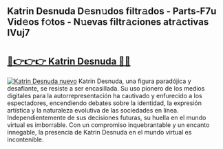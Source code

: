 ## Katrin Desnuda D𝚎sn𝚞dos filtr𝚊dos - Parts-F7u Vid𝚎os f𝚘tos - N𝚞evas filtr𝚊ciones atr𝚊ctivas IVuj7

# <h2><a href="http://mb7ta4t.tromn.icu/?c=Katrin+Desnuda">🔗👉👉👉 Katrin Desnuda 🔗🔗</a></h2>

[![Katrin Desnuda nuevo](https://i.imgur.com/pEAQMta.gif)](http://mb7ta4t.tromn.icu/?c=Katrin+Desnuda)
Katrin Desnuda, una figura paradójica y desafiante, se resiste a ser encasillada. Su uso pionero de los medios digitales para la autorrepresentación ha cautivado y enfurecido a los espectadores, encendiendo debates sobre la identidad, la expresión artística y la naturaleza evolutiva de las sociedades en línea. Independientemente de sus decisiones futuras, su huella en el mundo virtual es imborrable. Con un compromiso inquebrantable y un encanto innegable, la presencia de Katrin Desnuda en el mundo virtual es incontenible.
